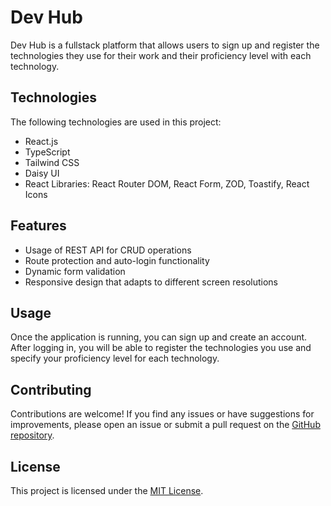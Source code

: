 # Dev Hub

Dev Hub is a fullstack platform that allows users to sign up and register the technologies they use for their work and their proficiency level with each technology.

## Technologies

The following technologies are used in this project:

- React.js
- TypeScript
- Tailwind CSS
- Daisy UI
- React Libraries: React Router DOM, React Form, ZOD, Toastify, React Icons

## Features

- Usage of REST API for CRUD operations
- Route protection and auto-login functionality
- Dynamic form validation
- Responsive design that adapts to different screen resolutions

## Usage

Once the application is running, you can sign up and create an account. After logging in, you will be able to register the technologies you use and specify your proficiency level for each technology.

## Contributing

Contributions are welcome! If you find any issues or have suggestions for improvements, please open an issue or submit a pull request on the [GitHub repository](https://github.com/your-username/dev-hub).

## License

This project is licensed under the [MIT License](LICENSE).

